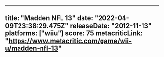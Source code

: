
---
title: "Madden NFL 13"
date: "2022-04-09T23:38:29.475Z"
releaseDate: "2012-11-13"
platforms: ["wiiu"]
score: 75
metacriticLink: "https://www.metacritic.com/game/wii-u/madden-nfl-13"
---
